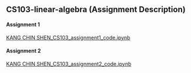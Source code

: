 ## CS103-linear-algebra (Assignment Description)

#### Assignment 1
[KANG CHIN SHEN_CS103_assignment1_code.ipynb](https://github.com/cskang0121/cs103-linear-algebra/blob/main/assignment_1/KANG%20CHIN%20SHEN_CS103_assignment1_code.ipynb)

#### Assignment 2
[KANG CHIN SHEN_CS103_assignment2_code.ipynb](https://github.com/cskang0121/cs103-linear-algebra/blob/main/assignment_2/KANG%20CHIN%20SHEN_CS103_assignment2_code.ipynb)
